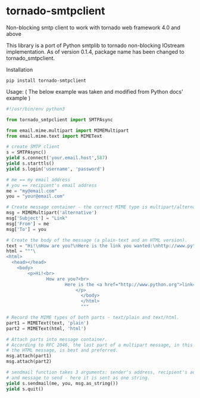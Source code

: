 tornado-smtpclient
===================

Non-blocking smtp client to work with tornado web framework 4.0 and above

This library is a port of Python smtplib to tornado non-blocking IOstream implementation. As of version 0.1.4, package name has been changed to tornado_smtpclient.

Installation

```
pip install tornado-smtpclient
```


Usage: ( The below example was taken and modified from Python docs' example )

```python 
#!/usr/bin/env python3

from tornado_smtpclient import SMTPAsync

from email.mime.multipart import MIMEMultipart
from email.mime.text import MIMEText

# create SMTP client 
s = SMTPAsync()
yield s.connect('your.email.host',587)
yield s.starttls() 
yield s.login('username', 'password')

# me == my email address
# you == recipient's email address
me = "my@email.com"
you = "your@email.com"

# Create message container - the correct MIME type is multipart/alternative.
msg = MIMEMultipart('alternative')
msg['Subject'] = "Link"
msg['From'] = me
msg['To'] = you

# Create the body of the message (a plain-text and an HTML version).
text = "Hi!\nHow are you?\nHere is the link you wanted:\nhttp://www.python.org"
html = """\
<html>
  <head></head>
    <body>
        <p>Hi!<br>
               How are you?<br>
                      Here is the <a href="http://www.python.org">link</a> you wanted.
                          </p>
                            </body>
                            </html>
                            """

# Record the MIME types of both parts - text/plain and text/html.
part1 = MIMEText(text, 'plain')
part2 = MIMEText(html, 'html')

# Attach parts into message container.
# According to RFC 2046, the last part of a multipart message, in this case
# the HTML message, is best and preferred.
msg.attach(part1)
msg.attach(part2)

# sendmail function takes 3 arguments: sender's address, recipient's address
# and message to send - here it is sent as one string.
yield s.sendmail(me, you, msg.as_string())
yield s.quit()
``` 
